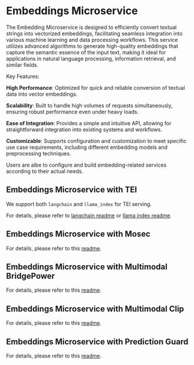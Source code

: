 # Embeddings Microservice

The Embedding Microservice is designed to efficiently convert textual strings into vectorized embeddings, facilitating seamless integration into various machine learning and data processing workflows. This service utilizes advanced algorithms to generate high-quality embeddings that capture the semantic essence of the input text, making it ideal for applications in natural language processing, information retrieval, and similar fields.

Key Features:

**High Performance**: Optimized for quick and reliable conversion of textual data into vector embeddings.

**Scalability**: Built to handle high volumes of requests simultaneously, ensuring robust performance even under heavy loads.

**Ease of Integration**: Provides a simple and intuitive API, allowing for straightforward integration into existing systems and workflows.

**Customizable**: Supports configuration and customization to meet specific use case requirements, including different embedding models and preprocessing techniques.

Users are albe to configure and build embedding-related services according to their actual needs.

## Embeddings Microservice with TEI

We support both `langchain` and `llama_index` for TEI serving.

For details, please refer to [langchain readme](tei/langchain/README.md) or [llama index readme](tei/llama_index/README.md).

## Embeddings Microservice with Mosec

For details, please refer to this [readme](mosec/langchain/README.md).

## Embeddings Microservice with Multimodal BridgePower

For details, please refer to this [readme](native/multimodal/bridgetower/README.md).

## Embeddings Microservice with Multimodal Clip

For details, please refer to this [readme](native/multimodal/clip/README.md).

## Embeddings Microservice with Prediction Guard

For details, please refer to this [readme](predictionguard/README.md).

